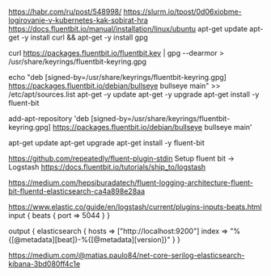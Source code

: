 https://habr.com/ru/post/548998/
https://slurm.io/tpost/0d06xiobme-logirovanie-v-kubernetes-kak-sobirat-hra
https://docs.fluentbit.io/manual/installation/linux/ubuntu
apt-get update
apt-get -y install curl && apt-get -y install gpg

curl https://packages.fluentbit.io/fluentbit.key | gpg --dearmor > /usr/share/keyrings/fluentbit-keyring.gpg

echo "deb [signed-by=/usr/share/keyrings/fluentbit-keyring.gpg] https://packages.fluentbit.io/debian/bullseye bullseye main" >> /etc/apt/sources.list
apt-get -y update
apt-get -y upgrade
apt-get install -y fluent-bit


add-apt-repository 'deb [signed-by=/usr/share/keyrings/fluentbit-keyring.gpg] https://packages.fluentbit.io/debian/bullseye bullseye main'

apt-get update
apt-get upgrade
apt-get install -y fluent-bit

https://github.com/repeatedly/fluent-plugin-stdin
Setup
fluent bit -> Logstash
https://docs.fluentbit.io/tutorials/ship_to/logstash


https://medium.com/hepsiburadatech/fluent-logging-architecture-fluent-bit-fluentd-elasticsearch-ca4a898e28aa

https://www.elastic.co/guide/en/logstash/current/plugins-inputs-beats.html
input {
  beats {
    port => 5044
  }
}

output {
  elasticsearch {
    hosts => ["http://localhost:9200"]
    index => "%{[@metadata][beat]}-%{[@metadata][version]}" 
  }
}

https://medium.com/@matias.paulo84/net-core-serilog-elasticsearch-kibana-3bd080ff4c1e
